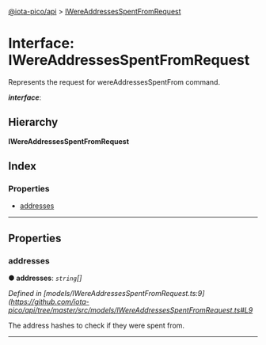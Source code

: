 [@iota-pico/api](../README.md) > [IWereAddressesSpentFromRequest](../interfaces/iwereaddressesspentfromrequest.md)

# Interface: IWereAddressesSpentFromRequest

Represents the request for wereAddressesSpentFrom command.

*__interface__*: 

## Hierarchy

**IWereAddressesSpentFromRequest**

## Index

### Properties

* [addresses](iwereaddressesspentfromrequest.md#addresses)

---

## Properties

<a id="addresses"></a>

###  addresses

**● addresses**: *`string`[]*

*Defined in [models/IWereAddressesSpentFromRequest.ts:9](https://github.com/iota-pico/api/tree/master/src/models/IWereAddressesSpentFromRequest.ts#L9*

The address hashes to check if they were spent from.

___

